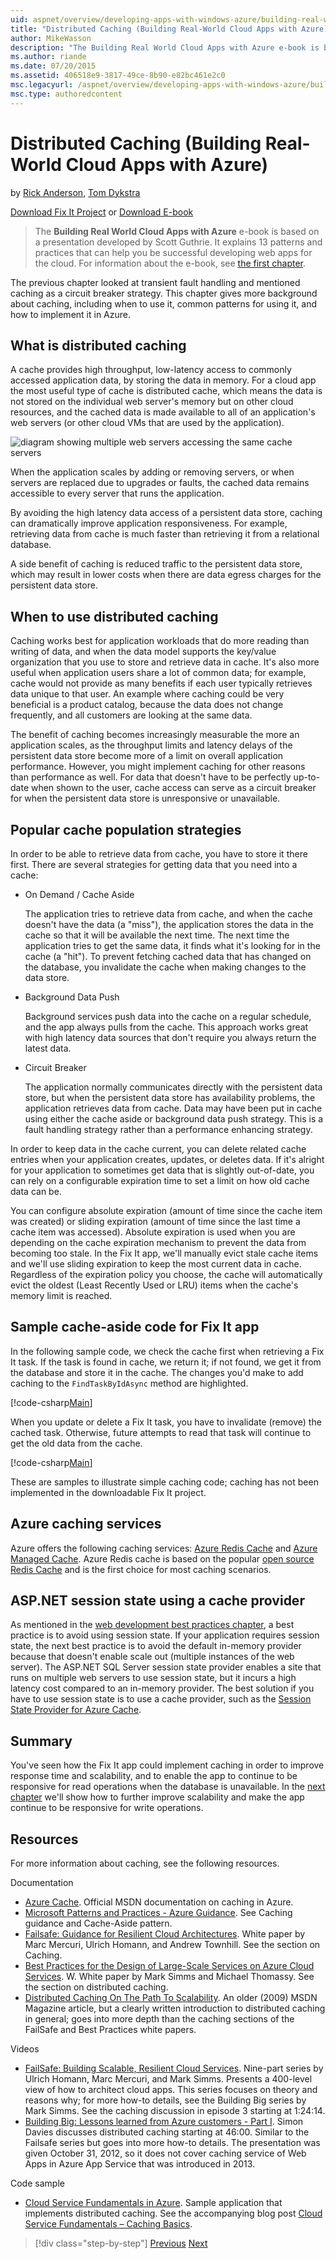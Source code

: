 ```yaml
---
uid: aspnet/overview/developing-apps-with-windows-azure/building-real-world-cloud-apps-with-windows-azure/distributed-caching
title: "Distributed Caching (Building Real-World Cloud Apps with Azure) | Microsoft Docs"
author: MikeWasson
description: "The Building Real World Cloud Apps with Azure e-book is based on a presentation developed by Scott Guthrie. It explains 13 patterns and practices that can he..."
ms.author: riande
ms.date: 07/20/2015
ms.assetid: 406518e9-3817-49ce-8b90-e82bc461e2c0
msc.legacyurl: /aspnet/overview/developing-apps-with-windows-azure/building-real-world-cloud-apps-with-windows-azure/distributed-caching
msc.type: authoredcontent
---
```

# Distributed Caching (Building Real-World Cloud Apps with Azure)

by [Rick Anderson](https://twitter.com/RickAndMSFT), [Tom Dykstra](https://github.com/tdykstra)

[Download Fix It Project](https://code.msdn.microsoft.com/Fix-It-app-for-Building-cdd80df4) or [Download E-book](/archive/blogs/microsoft_press/free-ebook-building-cloud-apps-with-microsoft-azure)

> The **Building Real World Cloud Apps with Azure** e-book is based on a presentation developed by Scott Guthrie. It explains 13 patterns and practices that can help you be successful developing web apps for the cloud. For information about the e-book, see [the first chapter](introduction.md).

The previous chapter looked at transient fault handling and mentioned caching as a circuit breaker strategy. This chapter gives more background about caching, including when to use it, common patterns for using it, and how to implement it in Azure.

## What is distributed caching

A cache provides high throughput, low-latency access to commonly accessed application data, by storing the data in memory. For a cloud app the most useful type of cache is distributed cache, which means the data is not stored on the individual web server's memory but on other cloud resources, and the cached data is made available to all of an application's web servers (or other cloud VMs that are used by the application).

![diagram showing multiple web servers accessing the same cache servers](distributed-caching/_static/image1.png)

When the application scales by adding or removing servers, or when servers are replaced due to upgrades or faults, the cached data remains accessible to every server that runs the application.

By avoiding the high latency data access of a persistent data store, caching can dramatically improve application responsiveness. For example, retrieving data from cache is much faster than retrieving it from a relational database.

A side benefit of caching is reduced traffic to the persistent data store, which may result in lower costs when there are data egress charges for the persistent data store.

## When to use distributed caching

Caching works best for application workloads that do more reading than writing of data, and when the data model supports the key/value organization that you use to store and retrieve data in cache. It's also more useful when application users share a lot of common data; for example, cache would not provide as many benefits if each user typically retrieves data unique to that user. An example where caching could be very beneficial is a product catalog, because the data does not change frequently, and all customers are looking at the same data.

The benefit of caching becomes increasingly measurable the more an application scales, as the throughput limits and latency delays of the persistent data store become more of a limit on overall application performance. However, you might implement caching for other reasons than performance as well. For data that doesn't have to be perfectly up-to-date when shown to the user, cache access can serve as a circuit breaker for when the persistent data store is unresponsive or unavailable.

## Popular cache population strategies

In order to be able to retrieve data from cache, you have to store it there first. There are several strategies for getting data that you need into a cache:

- On Demand / Cache Aside

    The application tries to retrieve data from cache, and when the cache doesn't have the data (a "miss"), the application stores the data in the cache so that it will be available the next time. The next time the application tries to get the same data, it finds what it's looking for in the cache (a "hit"). To prevent fetching cached data that has changed on the database, you invalidate the cache when making changes to the data store.
- Background Data Push

    Background services push data into the cache on a regular schedule, and the app always pulls from the cache. This approach works great with high latency data sources that don't require you always return the latest data.
- Circuit Breaker

    The application normally communicates directly with the persistent data store, but when the persistent data store has availability problems, the application retrieves data from cache. Data may have been put in cache using either the cache aside or background data push strategy. This is a fault handling strategy rather than a performance enhancing strategy.

In order to keep data in the cache current, you can delete related cache entries when your application creates, updates, or deletes data. If it's alright for your application to sometimes get data that is slightly out-of-date, you can rely on a configurable expiration time to set a limit on how old cache data can be.

You can configure absolute expiration (amount of time since the cache item was created) or sliding expiration (amount of time since the last time a cache item was accessed). Absolute expiration is used when you are depending on the cache expiration mechanism to prevent the data from becoming too stale. In the Fix It app, we'll manually evict stale cache items and we'll use sliding expiration to keep the most current data in cache. Regardless of the expiration policy you choose, the cache will automatically evict the oldest (Least Recently Used or LRU) items when the cache's memory limit is reached.

## Sample cache-aside code for Fix It app

In the following sample code, we check the cache first when retrieving a Fix It task. If the task is found in cache, we return it; if not found, we get it from the database and store it in the cache. The changes you'd make to add caching to the `FindTaskByIdAsync` method are highlighted.

[!code-csharp[Main](distributed-caching/samples/sample1.cs?highlight=5,9-11,13-15,19)]

When you update or delete a Fix It task, you have to invalidate (remove) the cached task. Otherwise, future attempts to read that task will continue to get the old data from the cache.

[!code-csharp[Main](distributed-caching/samples/sample2.cs?highlight=7)]

These are samples to illustrate simple caching code; caching has not been implemented in the downloadable Fix It project.

## Azure caching services

Azure offers the following caching services: [Azure Redis Cache](https://msdn.microsoft.com/library/dn690523.aspx) and [Azure Managed Cache](https://msdn.microsoft.com/library/dn386094.aspx). Azure Redis cache is based on the popular [open source Redis Cache](http://redis.io/) and is the first choice for most caching scenarios.

<a id="sessionstate"></a>
## ASP.NET session state using a cache provider

As mentioned in the [web development best practices chapter](web-development-best-practices.md), a best practice is to avoid using session state. If your application requires session state, the next best practice is to avoid the default in-memory provider because that doesn't enable scale out (multiple instances of the web server). The ASP.NET SQL Server session state provider enables a site that runs on multiple web servers to use session state, but it incurs a high latency cost compared to an in-memory provider. The best solution if you have to use session state is to use a cache provider, such as the [Session State Provider for Azure Cache](https://msdn.microsoft.com/library/windowsazure/gg185668.aspx).

## Summary

You've seen how the Fix It app could implement caching in order to improve response time and scalability, and to enable the app to continue to be responsive for read operations when the database is unavailable. In the [next chapter](queue-centric-work-pattern.md) we'll show how to further improve scalability and make the app continue to be responsive for write operations.

## Resources

For more information about caching, see the following resources.

Documentation

- [Azure Cache](https://msdn.microsoft.com/library/gg278356.aspx). Official MSDN documentation on caching in Azure.
- [Microsoft Patterns and Practices - Azure Guidance](https://msdn.microsoft.com/library/dn568099.aspx). See Caching guidance and Cache-Aside pattern.
- [Failsafe: Guidance for Resilient Cloud Architectures](https://msdn.microsoft.com/library/windowsazure/jj853352.aspx). White paper by Marc Mercuri, Ulrich Homann, and Andrew Townhill. See the section on Caching.
- [Best Practices for the Design of Large-Scale Services on Azure Cloud Services](https://msdn.microsoft.com/library/windowsazure/jj717232.aspx). W. White paper by Mark Simms and Michael Thomassy. See the section on distributed caching.
- [Distributed Caching On The Path To Scalability](https://msdn.microsoft.com/magazine/dd942840.aspx). An older (2009) MSDN Magazine article, but a clearly written introduction to distributed caching in general; goes into more depth than the caching sections of the FailSafe and Best Practices white papers.

Videos

- [FailSafe: Building Scalable, Resilient Cloud Services](https://channel9.msdn.com/Series/FailSafe). Nine-part series by Ulrich Homann, Marc Mercuri, and Mark Simms. Presents a 400-level view of how to architect cloud apps. This series focuses on theory and reasons why; for more how-to details, see the Building Big series by Mark Simms. See the caching discussion in episode 3 starting at 1:24:14.
- [Building Big: Lessons learned from Azure customers - Part I](https://channel9.msdn.com/Events/Build/2012/3-029). Simon Davies discusses distributed caching starting at 46:00. Similar to the Failsafe series but goes into more how-to details. The presentation was given October 31, 2012, so it does not cover caching service of Web Apps in Azure App Service that was introduced in 2013.

Code sample

- [Cloud Service Fundamentals in Azure](https://code.msdn.microsoft.com/Cloud-Service-Fundamentals-4ca72649). Sample application that implements distributed caching. See the accompanying blog post [Cloud Service Fundamentals – Caching Basics](https://azure.microsoft.com/blog/cloud-service-fundamentals-caching-basics/).

> [!div class="step-by-step"]
> [Previous](transient-fault-handling.md)
> [Next](queue-centric-work-pattern.md)
